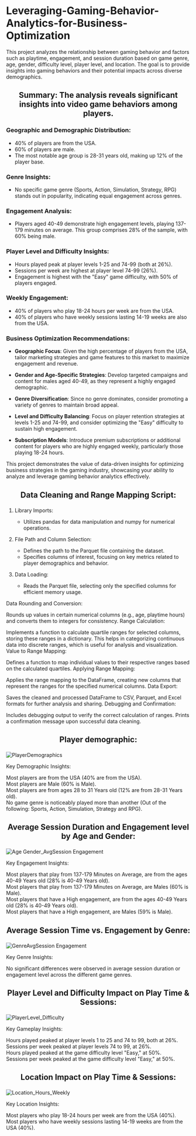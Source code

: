 # Leveraging-Gaming-Behavior-Analytics-for-Business-Optimization

This project analyzes the relationship between gaming behavior and factors such as playtime, engagement, and session duration based on game genre, age, gender, difficulty level, player level, and location. The goal is to provide insights into gaming behaviors and their potential impacts across diverse demographics.

## <p align="center">**Summary: The analysis reveals significant insights into video game behaviors among players.**</p>  

### Geographic and Demographic Distribution:

- 40% of players are from the USA.
- 60% of players are male.
- The most notable age group is 28-31 years old, making up 12% of the player base.

### Genre Insights:

- No specific game genre (Sports, Action, Simulation, Strategy, RPG) stands out in popularity, indicating equal engagement across genres.

### Engagement Analysis:

- Players aged 40-49 demonstrate high engagement levels, playing 137-179 minutes on average. This group comprises 28% of the sample, with 60% being male.

### Player Level and Difficulty Insights:

- Hours played peak at player levels 1-25 and 74-99 (both at 26%).
- Sessions per week are highest at player level 74-99 (26%).
- Engagement is highest with the "Easy" game difficulty, with 50% of players engaged.

### Weekly Engagement:

- 40% of players who play 18-24 hours per week are from the USA.  
- 40% of players who have weekly sessions lasting 14-19 weeks are also from the USA.  

### Business Optimization Recommendations:  

- **Geographic Focus**: Given the high percentage of players from the USA, tailor marketing strategies and game features to this market to maximize engagement and revenue.  

- **Gender and Age-Specific Strategies**: Develop targeted campaigns and content for males aged 40-49, as they represent a highly engaged demographic.  

- **Genre Diversification**: Since no genre dominates, consider promoting a variety of genres to maintain broad appeal.  

- **Level and Difficulty Balancing**: Focus on player retention strategies at levels 1-25 and 74-99, and consider optimizing the "Easy" difficulty to sustain high engagement.  

- **Subscription Models**: Introduce premium subscriptions or additional content for players who are highly engaged weekly, particularly those playing 18-24 hours.  

This project demonstrates the value of data-driven insights for optimizing business strategies in the gaming industry, showcasing your ability to analyze and leverage gaming behavior analytics effectively.  

## <p align="center">**Data Cleaning and Range Mapping Script**:</p>

1. Library Imports:
   - Utilizes pandas for data manipulation and numpy for numerical operations.

2. File Path and Column Selection:
   - Defines the path to the Parquet file containing the dataset.
   - Specifies columns of interest, focusing on key metrics related to player demographics and behavior.

3. Data Loading:
   - Reads the Parquet file, selecting only the specified columns for efficient memory usage.

Data Rounding and Conversion:

Rounds up values in certain numerical columns (e.g., age, playtime hours) and converts them to integers for consistency.
Range Calculation:

Implements a function to calculate quartile ranges for selected columns, storing these ranges in a dictionary.
This helps in categorizing continuous data into discrete ranges, which is useful for analysis and visualization.
Value to Range Mapping:

Defines a function to map individual values to their respective ranges based on the calculated quartiles.
Applying Range Mapping:

Applies the range mapping to the DataFrame, creating new columns that represent the ranges for the specified numerical columns.
Data Export:

Saves the cleaned and processed DataFrame to CSV, Parquet, and Excel formats for further analysis and sharing.
Debugging and Confirmation:

Includes debugging output to verify the correct calculation of ranges.
Prints a confirmation message upon successful data cleaning.



## <p align="center">**Player demographic**:</p>
![PlayerDemographics](https://github.com/user-attachments/assets/5a61cd89-4d67-4adc-ab9c-d009260a9999)

Key Demographic Insights:

Most players are from the USA (40% are from the USA).  
Most players are Male (60% is Male).  
Most players are from ages 28 to 31 Years old (12% are from 28-31 Years old).  
No game genre is noticeably played more than another (Out of the following: Sports, Action, Simulation, Strategy and RPG).  
  
## <p align="center">**Average Session Duration and Engagement level by Age and Gender**:</p>
![Age Gender_AvgSession Engagement](https://github.com/user-attachments/assets/d769d21b-4a99-44b5-b6aa-18d9248a96a1)

Key Engagement Insights:

Most players that play from 137-179 Minutes on Average, are from the ages 40-49 Years old (28% is 40-49 Years old).  
Most players that play from 137-179 Minutes on Average, are Males (60% is Male).  
Most players that have a High engagement, are from the ages 40-49 Years old (28% is 40-49 Years old).  
Most players that have a High engagement, are Males (59% is Male).  

## <p align="center">**Average Session Time vs. Engagement by Genre**:</p>
![GenreAvgSession Engagement](https://github.com/user-attachments/assets/cb498bda-7f9e-4299-90af-e2192aca978e)

Key Genre Insights:

No significant differences were observed in average session duration or engagement level across the different game genres.  

## <p align="center">**Player Level and Difficulty Impact on Play Time & Sessions**:</p>
![PlayerLevel_Difficulty](https://github.com/user-attachments/assets/fc6f802a-c2ca-4838-b2d6-f4b22f73fb99)

Key Gameplay Insights:

Hours played peaked at player levels 1 to 25 and 74 to 99, both at 26%.  
Sessions per week peaked at player levels 74 to 99, at 26%.  
Hours played peaked at the game difficulty level "Easy," at 50%.  
Sessions per week peaked at the game difficulty level "Easy," at 50%.  

## <p align="center">**Location Impact on Play Time & Sessions**:</p>
![Location_Hours_Weekly](https://github.com/user-attachments/assets/a9a8e296-ae77-4daa-ac33-2216e4094b01)

Key Location Insights:

Most players who play 18-24 hours per week are from the USA (40%).  
Most players who have weekly sessions lasting 14-19 weeks are from the USA (40%).  

